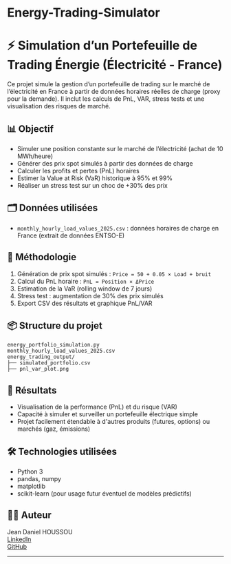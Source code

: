 # Energy-Trading-Simulator
# ⚡ Simulation d’un Portefeuille de Trading Énergie (Électricité - France)

Ce projet simule la gestion d’un portefeuille de trading sur le marché de l’électricité en France à partir de données horaires réelles de charge (proxy pour la demande). Il inclut les calculs de PnL, VAR, stress tests et une visualisation des risques de marché.

## 📊 Objectif

- Simuler une position constante sur le marché de l’électricité (achat de 10 MWh/heure)
- Générer des prix spot simulés à partir des données de charge
- Calculer les profits et pertes (PnL) horaires
- Estimer la Value at Risk (VaR) historique à 95% et 99%
- Réaliser un stress test sur un choc de +30% des prix

## 🗂 Données utilisées

- `monthly_hourly_load_values_2025.csv` : données horaires de charge en France (extrait de données ENTSO-E)

## 🧮 Méthodologie

1. Génération de prix spot simulés : `Price = 50 + 0.05 × Load + bruit`
2. Calcul du PnL horaire : `PnL = Position × ΔPrice`
3. Estimation de la VaR (rolling window de 7 jours)
4. Stress test : augmentation de 30% des prix simulés
5. Export CSV des résultats et graphique PnL/VAR

## 📦 Structure du projet

```
energy_portfolio_simulation.py        
monthly_hourly_load_values_2025.csv 
energy_trading_output/
├── simulated_portfolio.csv          
├── pnl_var_plot.png                 
```

## 📌 Résultats

- Visualisation de la performance (PnL) et du risque (VAR)
- Capacité à simuler et surveiller un portefeuille électrique simple
- Projet facilement étendable à d'autres produits (futures, options) ou marchés (gaz, émissions)

## 🛠️ Technologies utilisées

- Python 3
- pandas, numpy
- matplotlib
- scikit-learn (pour usage futur éventuel de modèles prédictifs)

## 👨‍💻 Auteur

Jean Daniel HOUSSOU  
[LinkedIn](https://www.linkedin.com/in/jean-daniel-houssou-b56961208/)  
[GitHub](https://github.com/Jeandaniell)

---

